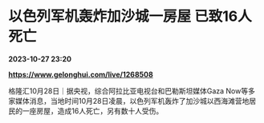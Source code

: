 # 以色列军机轰炸加沙城一房屋 已致16人死亡

**2023-10-27 23:20**

**https://www.gelonghui.com/live/1268508**

格隆汇10月28日｜据央视，综合阿拉比亚电视台和巴勒斯坦媒体Gaza Now等多家媒体消息，当地时间10月28日凌晨，以色列军机轰炸了加沙城以西海滩营地居民的一座房屋，造成16人死亡，另有数十人受伤。